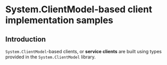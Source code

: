 # System.ClientModel-based client implementation samples

## Introduction

`System.ClientModel`-based clients, or **service clients** are built using types provided in the `System.ClientModel` library.

